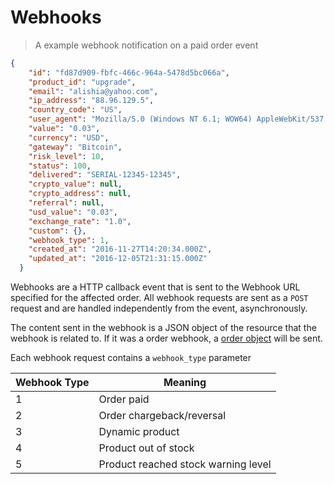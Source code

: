 # Webhooks

> A example webhook notification on a paid order event

```json
{
    "id": "fd87d909-fbfc-466c-964a-5478d5bc066a",
    "product_id": "upgrade",
    "email": "alishia@yahoo.com",
    "ip_address": "88.96.129.5",
    "country_code": "US",
    "user_agent": "Mozilla/5.0 (Windows NT 6.1; WOW64) AppleWebKit/537.36 (KHTML, like Gecko) Chrome/43.0.2357.124 Safari/537.36",
    "value": "0.03",
    "currency": "USD",
    "gateway": "Bitcoin",
    "risk_level": 10,
    "status": 100,
    "delivered": "SERIAL-12345-12345",
    "crypto_value": null,
    "crypto_address": null,
    "referral": null,
    "usd_value": "0.03",
    "exchange_rate": "1.0",
    "custom": {},
    "webhook_type": 1,
    "created_at": "2016-11-27T14:20:34.000Z",
    "updated_at": "2016-12-05T21:31:15.000Z"
  }
```

Webhooks are a HTTP callback event that is sent to the Webhook URL specified for the affected order. All webhook requests are sent as a `POST` request and are handled independently from the event, asynchronously.

The content sent in the webhook is a JSON object of the resource that the webhook is related to. If it was a order webhook, a [order object](#order-object) will be sent.

Each webhook request contains a `webhook_type` parameter

Webhook Type | Meaning
---------- | -------
1 | Order paid
2 | Order chargeback/reversal
3 | Dynamic product
4 | Product out of stock
5 | Product reached stock warning level

